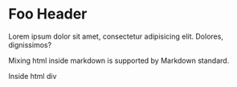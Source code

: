 # Foo Header

Lorem ipsum dolor sit amet, consectetur adipisicing elit. Dolores, dignissimos?

Mixing html inside markdown is supported by Markdown standard.

<div class="text-center">
  Inside html div
</div>
